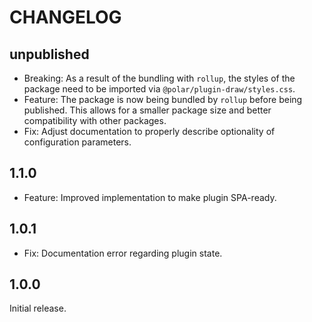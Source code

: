 # CHANGELOG

## unpublished

- Breaking: As a result of the bundling with `rollup`, the styles of the package need to be imported via `@polar/plugin-draw/styles.css`.
- Feature: The package is now being bundled by `rollup` before being published. This allows for a smaller package size and better compatibility with other packages.
- Fix: Adjust documentation to properly describe optionality of configuration parameters.

## 1.1.0

- Feature: Improved implementation to make plugin SPA-ready.

## 1.0.1

- Fix: Documentation error regarding plugin state.

## 1.0.0

Initial release.
